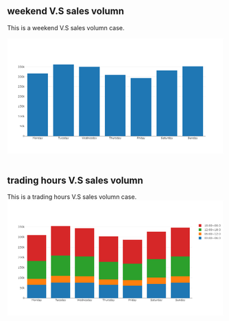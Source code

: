 ## weekend V.S sales volumn
This is a weekend V.S sales volumn case.
<br>
<br>
![png](./picture/week3_old.png)<br><br>

## trading hours V.S sales volumn
This is a trading hours V.S sales volumn case.
<br>
![png](./picture/week3.png)<br><br>
<br><br>

